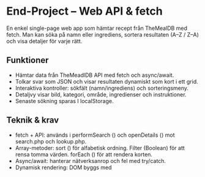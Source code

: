 # End-Project – Web API & fetch

En enkel single-page web app som hämtar recept från TheMealDB med fetch.
Man kan söka på namn eller ingrediens, sortera resultaten (A–Z / Z–A) och visa detaljer för varje rätt.

## Funktioner

- Hämtar data från TheMeadlDB API med fetch och async/await.
- Tolkar svar som JSON och visar resultaten dynamiskt som kort i ett grid.
- Interaktiva kontroller: sökfält (namn/ingrediens) och sorteringsmeny.
- Detaljvy visar bild, kategori, område, ingredienser och instruktioner.
- Senaste sökning sparas I localStorage.

## Teknik & krav

- fetch + API: används i performSearch () och openDetails () mot search.php och lookup.php.
- Array-metoder: sort () för alfabetisk ordning. Filter (Boolean) för att rensa tomma värden. forEach () för att rendera korten.
- Async/await: hanterar nätverksanrop och fel med try/catch. 
- Dynamisk rendering: DOM byggs med <template> och DocumentFragment för effektivitet.
